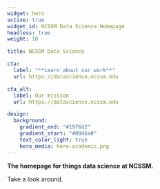 ```yaml
---
widget: hero
active: true
widget_id: NCSSM Data Science Homepage
headless: true
weight: 10

title: NCSSM Data Science

cta:
  label: "**Learn about our work**"
  url: https://datascience.ncssm.edu

cta_alt:
  label: Our mission
  url: https://datascience.ncssm.edu

design:
  background:
    gradient_end: "#1976d2"
    gradient_start: "#004ba0"
    text_color_light: true
    hero_media: hero-academic.png
---
```

**The homepage for things data science at NCSSM.**

Take a look around.
